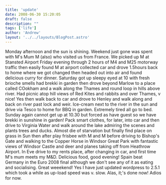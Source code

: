 ```yaml
---
title: 'update'
date: 2008-06-30 15:20:05
draft: false
description: ""
tags: ['life']
author: 'Andrew'
layout: '../../layouts/BlogPost.astro'
---
```


Monday afternoon and the sun is shining. Weekend just gone was spent with M's Mum M (also) who visited us from France. We picked up M at Stansted Airport Friday evening through 2 hours of M4 and M25 motorway traffic then easily found M at airport collected car and drove 1.5hours back to home where we got changed then headed out into air and found delicious curry for dinner. Saturday got up sleepy eyed at 10 with fresh brioche smells had brekki in garden then drove beyond Marlow to a place called COokham and a walk along the Thames and round loop in hills above river. Had picnic atop hill views of Red Kites and rabbits and over Thames, v nice! Yes then walk back to car and drove to Henley and walk along and back on river past lock and weir. Ice-cream next to the river in the sun and drive via Tesco to home for BBQ in garden. Extremely tired all go to bed. Sunday again cannot get up at 10.30 but forced as have guest so we have brekki in sunshine in garden! Pack smart clothes, for later, into car and then drive to Virginia Water and walk around the lake admiring the scenes and plants trees and ducks. Almost die of starvation but finally find place on grass in Sun then after play frisbee with M and M before driving to Bishop's Gate and walking to the Copper Horse in Windsor Great Park with fantastic views of Windsor Castle and deer and planes taking off from Heathrow Airport. In Eve drive to my rents place, after changing in car, and first time M's mum meets my M&D. Delicious food, good evening! Spain beat Germany in the Euro 2008 final although we don't see any of it as eating and socialising. Great weeekend! Yes I have just updated wordpress to 2.5.1 which took a while as up-load speed was v. slow. Alas, it;'s done now! Adios for now.
